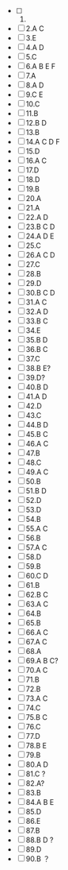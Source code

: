 - [ ] 1.
- [ ] 2.A C
- [ ] 3.E
- [ ] 4.A D
- [ ] 5.C
- [ ] 6.A B E F
- [ ] 7.A
- [ ] 8.A D
- [ ] 9.C E
- [ ] 10.C
- [ ] 11.B
- [ ] 12.B D
- [ ] 13.B
- [ ] 14.A C D F
- [ ] 15.D
- [ ] 16.A C
- [ ] 17.D
- [ ] 18.D
- [ ] 19.B
- [ ] 20.A
- [ ] 21.A
- [ ] 22.A D
- [ ] 23.B C D
- [ ] 24.A D E
- [ ] 25.C
- [ ] 26.A C D
- [ ] 27.C
- [ ] 28.B 
- [ ] 29.D
- [ ] 30.B C D
- [ ] 31.A C
- [ ] 32.A D
- [ ] 33.B C
- [ ] 34.E
- [ ] 35.B D
- [ ] 36.B C
- [ ] 37.C
- [ ] 38.B E?
- [ ] 39.D?
- [ ] 40.B D
- [ ] 41.A D
- [ ] 42.D
- [ ] 43.C
- [ ] 44.B D 
- [ ] 45.B C
- [ ] 46.A C
- [ ] 47.B
- [ ] 48.C
- [ ] 49.A C
- [ ] 50.B
- [ ] 51.B D
- [ ] 52.D
- [ ] 53.D
- [ ] 54.B
- [ ] 55.A C
- [ ] 56.B 
- [ ] 57.A C
- [ ] 58.D
- [ ] 59.B
- [ ] 60.C D 
- [ ] 61.B
- [ ] 62.B C
- [ ] 63.A C
- [ ] 64.B 
- [ ] 65.B
- [ ] 66.A C 
- [ ] 67.A C 
- [ ] 68.A 
- [ ] 69.A B C?
- [ ] 70.A C
- [ ] 71.B
- [ ] 72.B 
- [ ] 73.A C
- [ ] 74.C
- [ ] 75.B C
- [ ] 76.C
- [ ] 77.D
- [ ] 78.B E
- [ ] 79.B
- [ ] 80.A D
- [ ] 81.C ?
- [ ] 82.A?
- [ ] 83.B 
- [ ] 84.A B E
- [ ] 85.D
- [ ] 86.E
- [ ] 87.B
- [ ] 88.B D ?
- [ ] 89.D
- [ ] 90.B ？